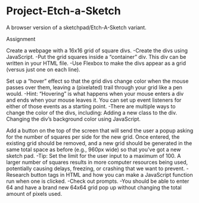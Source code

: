 # Project-Etch-a-Sketch
A browser version of a sketchpad/Etch-A-Sketch variant.

Assignment

Create a webpage with a 16x16 grid of square divs.
-Create the divs using JavaScript.
-Put the grid squares inside a “container” div. This div can be written in your HTML file.
-Use Flexbox to make the divs appear as a grid (versus just one on each line).

Set up a “hover” effect so that the grid divs change color when the mouse passes over them, leaving a (pixelated) trail through your grid like a pen would.
-Hint: “Hovering” is what happens when your mouse enters a div and ends when your mouse leaves it. You can set up event listeners for either of those events as a starting point.
-There are multiple ways to change the color of the divs, including:
    Adding a new class to the div.
    Changing the div’s background color using JavaScript.

Add a button on the top of the screen that will send the user a popup asking for the number of squares per side for the new grid. Once entered, the existing grid should be removed, and a new grid should be generated in the same total space as before (e.g., 960px wide) so that you’ve got a new sketch pad.
-Tip: Set the limit for the user input to a maximum of 100. A larger number of squares results in more computer resources being used, potentially causing delays, freezing, or crashing that we want to prevent.
-Research button tags in HTML and how you can make a JavaScript function run when one is clicked.
-Check out prompts.
-You should be able to enter 64 and have a brand new 64x64 grid pop up without changing the total amount of pixels used.